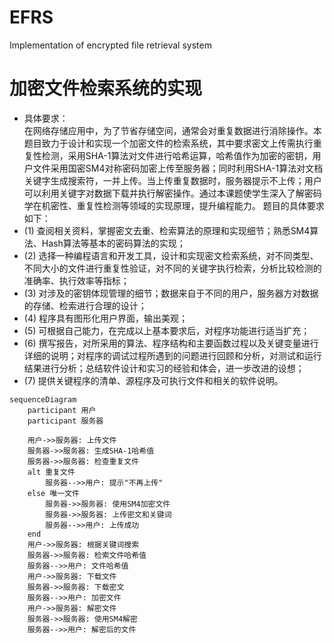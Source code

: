 
# EFRS

Implementation of encrypted file retrieval system

# 加密文件检索系统的实现  

+ 具体要求：  
在网络存储应用中，为了节省存储空间，通常会对重复数据进行消除操作。本题目致力于设计和实现一个加密文件的检索系统，其中要求密文上传需执行重复性检测，采用SHA-1算法对文件进行哈希运算，哈希值作为加密的密钥，用户文件采用国密SM4对称密码加密上传至服务器；同时利用SHA-1算法对文档关键字生成搜索符，一并上传。当上传重复数据时，服务器提示不上传；用户可以利用关键字对数据下载并执行解密操作。通过本课题使学生深入了解密码学在机密性、重复性检测等领域的实现原理，提升编程能力。
题目的具体要求如下：
+ (1) 查阅相关资料，掌握密文去重、检索算法的原理和实现细节；熟悉SM4算法、Hash算法等基本的密码算法的实现；
+ (2) 选择一种编程语言和开发工具，设计和实现密文检索系统，对不同类型、不同大小的文件进行重复性验证，对不同的关键字执行检索，分析比较检测的准确率、执行效率等指标；
+ (3) 对涉及的密钥体现管理的细节；数据来自于不同的用户，服务器方对数据的存储、检索进行合理的设计；
+ (4) 程序具有图形化用户界面，输出美观；
+ (5) 可根据自己能力，在完成以上基本要求后，对程序功能进行适当扩充；
+ (6) 撰写报告，对所采用的算法、程序结构和主要函数过程以及关键变量进行详细的说明；对程序的调试过程所遇到的问题进行回顾和分析，对测试和运行结果进行分析；总结软件设计和实习的经验和体会，进一步改进的设想；
+ (7) 提供关键程序的清单、源程序及可执行文件和相关的软件说明。

```mermaid
sequenceDiagram
    participant 用户
    participant 服务器

    用户->>服务器: 上传文件
    服务器->>服务器: 生成SHA-1哈希值
    服务器->>服务器: 检查重复文件
    alt 重复文件
        服务器-->>用户: 提示"不再上传"
    else 唯一文件
        服务器->>服务器: 使用SM4加密文件
        服务器->>服务器: 上传密文和关键词
        服务器-->>用户: 上传成功
    end
    用户->>服务器: 根据关键词搜索
    服务器->>服务器: 检索文件哈希值
    服务器-->>用户: 文件哈希值
    用户->>服务器: 下载文件
    服务器->>服务器: 下载密文
    服务器-->>用户: 加密文件
    用户->>服务器: 解密文件
    服务器->>服务器: 使用SM4解密
    服务器-->>用户: 解密后的文件

```
